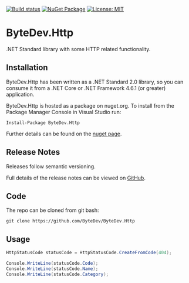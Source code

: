 [![Build status](https://ci.appveyor.com/api/projects/status/github/bytedev/ByteDev.Http?branch=master&svg=true)](https://ci.appveyor.com/project/bytedev/ByteDev-Http/branch/master)
[![NuGet Package](https://img.shields.io/nuget/v/ByteDev.Http.svg)](https://www.nuget.org/packages/ByteDev.Http)
[![License: MIT](https://img.shields.io/badge/License-MIT-green.svg)](https://github.com/ByteDev/ByteDev.Http/blob/master/LICENSE)

# ByteDev.Http

.NET Standard library with some HTTP related functionality.

## Installation

ByteDev.Http has been written as a .NET Standard 2.0 library, so you can consume it from a .NET Core or .NET Framework 4.6.1 (or greater) application.

ByteDev.Http is hosted as a package on nuget.org.  To install from the Package Manager Console in Visual Studio run:

`Install-Package ByteDev.Http`

Further details can be found on the [nuget page](https://www.nuget.org/packages/ByteDev.Http/).

## Release Notes

Releases follow semantic versioning.

Full details of the release notes can be viewed on [GitHub](https://github.com/ByteDev/ByteDev.Http/blob/master/docs/RELEASE-NOTES.md).

## Code

The repo can be cloned from git bash:

`git clone https://github.com/ByteDev/ByteDev.Http`

## Usage

```csharp
HttpStatusCode statusCode = HttpStatusCode.CreateFromCode(404);

Console.WriteLine(statusCode.Code);
Console.WriteLine(statusCode.Name);
Console.WriteLine(statusCode.Category);
```